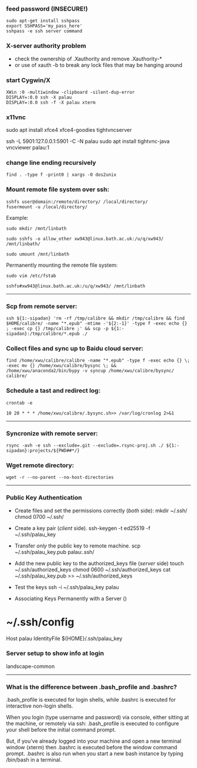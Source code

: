 ### feed password (INSECURE!)
```
sudo apt-get install sshpass
export SSHPASS='my_pass_here'
sshpass -e ssh server command
```

### X-server authority problem
-   check the ownership of .Xauthority and remove .Xauthority-*
-   or use of xauth -b to break any lock files that may be hanging around


### start Cygwin/X
```
XWin :0 -multiwindow -clipboard -silent-dup-error
DISPLAY=:0.0 ssh -X palau
DISPLAY=:0.0 ssh -f -X palau xterm
```

### x11vnc
sudo apt install xfce4 xfce4-goodies tightvncserver

ssh -L 5901:127.0.0.1:5901 -C -N palau
sudo apt install tightvnc-java
vncviewer palau:1


### change line ending recursively

```
find . -type f -print0 | xargs -0 dos2unix
```

### Mount remote file system over ssh:

```
sshfs user@domain:/remote/directory/ /local/directory/
fusermount -u /local/directory/
```

Example:

```
sudo mkdir /mnt/linbath

sudo sshfs -o allow_other xw943@linux.bath.ac.uk:/u/q/xw943/ /mnt/linbath/

sudo umount /mnt/linbath
```

Permanently mounting the remote file system:

```
sudo vim /etc/fstab

sshfs#xw943@linux.bath.ac.uk:/u/q/xw943/ /mnt/linbath
```

---

### Scp from remote server:

```
ssh ${1:-sipadan} 'rm -rf /tmp/calibre && mkdir /tmp/calibre && find $HOME/calibre/ -name "*.epub" -mtime -'${2:-1}' -type f -exec echo {} ; -exec cp {} /tmp/calibre ;' && scp -p ${1:-sipadan}:/tmp/calibre/*.epub ./
```

### Collect files and sync up to Baidu cloud server:

```
find /home/xwu/calibre/calibre -name "*.epub" -type f -exec echo {} \; -exec mv {} /home/xwu/calibre/bysync \; && /home/xwu/anaconda2/bin/bypy -v syncup /home/xwu/calibre/bysync/ calibre/
```

### Schedule a tast and redirect log:

```
crontab -e

10 20 * * * /home/xwu/calibre/.bysync.sh>> /var/log/cronlog 2>&1
```

---

### Syncronize with remote server:

```
rsync -avh -e ssh --exclude=.git --exclude=.rsync-proj.sh ./ ${1:-sipadan}:projects/${PWD##*/}
```

### Wget remote directory:

```
wget -r --no-parent --no-host-directories
```

---

### Public Key Authentication
-   Create files and set the permissions correctly (*both* side):
mkdir ~/.ssh/
chmod 0700 ~/.ssh/

-   Create a key pair (*client* side).
ssh-keygen -t ed25519 -f ~/.ssh/palau_key

-   Transfer *only* the public key to remote machine.
scp ~/.ssh/palau_key.pub palau:.ssh/

-   Add the new public key to the authorized_keys file (*server* side)
touch ~/.ssh/authorized_keys
chmod 0600 ~/.ssh/authorized_keys
cat ~/.ssh/palau_key.pub >> ~/.ssh/authorized_keys

-   Test the keys
ssh -i ~/.ssh/palau_key palau

-   Associating Keys Permanently with a Server ()
# ~/.ssh/config
Host palau
	IdentityFile ${HOME}/.ssh/palau_key

### Server setup to show info at login
landscape-common


---
### What is the difference between .bash_profile and .bashrc?
.bash_profile is executed for login shells, while .bashrc is executed for interactive non-login shells.

When you login (type username and password) via console, either sitting at the machine, or remotely via ssh: .bash_profile is executed to configure your shell before the initial command prompt.

But, if you’ve already logged into your machine and open a new terminal window (xterm) then .bashrc is executed before the window command prompt. .bashrc is also run when you start a new bash instance by typing /bin/bash in a terminal.
